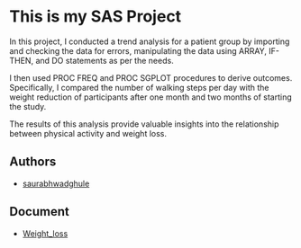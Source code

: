 
# This is my SAS Project

In this project, I conducted a trend analysis for a patient group by importing and checking the data for errors, manipulating the data using ARRAY, IF-THEN, and DO statements as per the needs.

I then used PROC FREQ and PROC SGPLOT procedures to derive outcomes. Specifically, I compared the number of walking steps per day with the weight reduction of participants after one month and two months of starting the study. 

The results of this analysis provide valuable insights into the relationship between physical activity and weight loss.


## Authors

- [saurabhwadghule](https://github.com/crz-deadpool)


## Document

 * [Weight_loss](https://github.com/saurabhwadghule/My_Project_Work/blob/main/SAS%20project/Weight_loss%20(1).xlsx)

